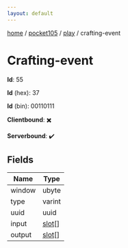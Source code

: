 ```yaml
---
layout: default
---
```


[home](/)  /  [pocket105](/protocol/pocket105)  /  [play](/protocol/pocket105/play)  /  crafting-event

# Crafting-event

**Id**: 55

**Id** (hex): 37

**Id** (bin): 00110111

**Clientbound**: ✖️

**Serverbound**: ✔️

## Fields

Name | Type
---|---
window | ubyte
type | varint
uuid | uuid
input | [slot](/protocol/pocket105/types/slot)[]
output | [slot](/protocol/pocket105/types/slot)[]

